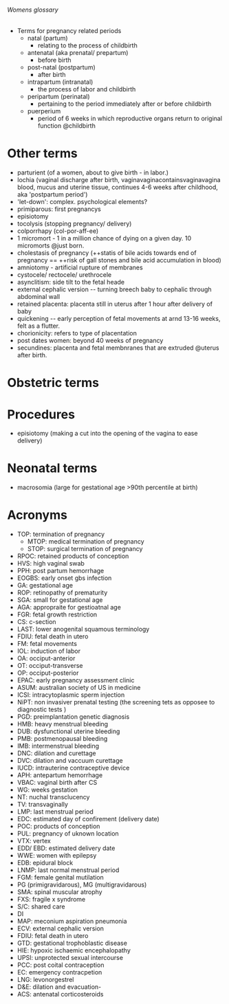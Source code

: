 ###### Womens glossary
- Terms for pregnancy related periods
    + natal (partum)
        * relating to the process of childbirth
    + antenatal (aka prenatal/ prepartum)
        * before birth
    + post-natal (postpartum)
        * after birth
    + intrapartum (intranatal)
        * the process of labor and childbirth
    + peripartum (perinatal)
        * pertaining to the period immediately after or before childbirth
    + puerperium
        * period of 6 weeks in which reproductive organs return to original function @childbirth

# Other terms
- parturient (of a women, about to give birth - in labor.)
- lochia (vaginal discharge after birth, vaginavaginacontainsvaginavagina blood, mucus and uterine tissue, continues 4-6 weeks after childhood, aka 'postpartum period')
- 'let-down': complex. psychological elements?
- primiparous: first pregnancys
- episiotomy
- tocolysis (stopping pregnancy/ delivery)
- colporrhapy (col-por-aff-ee)
- 1 micromort - 1 in a million chance of dying on a given day. 10 micromorts @just born. 
- cholestasis of pregnancy (++statis of bile acids towards end of pregnancy == ++risk of gall stones and bile acid accumulation in blood)
- amniotomy - artificial rupture of membranes
- cystocele/ rectocele/ urethrocele
- asynclitism: side tilt to the fetal heade
- external cephalic version -- turning breech baby to cephalic through abdominal wall
- retained placenta: placenta still in uterus after 1 hour after delivery of baby
- quickening -- early perception of fetal movements at arnd 13-16 weeks, felt as a flutter. 
- chorionicity: refers to type of placentation
- post dates women: beyond 40 weeks of pregnancy
- secundines: placenta and fetal membnranes that are extruded @uterus after birth.

# Obstetric terms

# Procedures
- episiotomy (making a cut into the opening of the vagina to ease delivery)

# Neonatal terms
- macrosomia (large for gestational age >90th percentile at birth)

# Acronyms
- TOP: termination of pregnancy
    + MTOP: medical termination of pregnancy
    + STOP: surgical termination of pregnancy
- RPOC: retained products of conception
- HVS: high vaginal swab
- PPH: post partum hemorrhage
- EOGBS: early onset gbs infection
- GA: gestational age
- ROP: retinopathy of prematurity
- SGA: small for gestational age
- AGA: appropraite for gestioatnal age
- FGR: fetal growth restriction
- CS: c-section
- LAST: lower anogenital squamous terminology
- FDIU: fetal death in utero
- FM: fetal movements
- IOL: induction of labor
- OA: occiput-anterior
- OT: occiput-transverse
- OP: occiput-posterior
- EPAC: early pregnancy assessment clinic
- ASUM: australian society of US in medicine
- ICSI: intracytoplasmic sperm injection
- NiPT: non invasiver prenatal testing (the screening tets as opposee to diagnostic tests )
- PGD: preimplantation genetic diagnosis
- HMB: heavy menstrual bleeding
- DUB: dysfunctional uterine bleeding
- PMB: postmenopausal bleeding
- IMB: intermenstrual bleeding
- DNC: dilation and curettage
- DVC: dilation and vaccuum curettage
- IUCD: intrauterine contraceptive device
- APH: antepartum hemorrhage
- VBAC: vaginal birth after CS
- WG: weeks gestation
- NT: nuchal transclucency
- TV: transvaginally
- LMP: last menstrual period
- EDC: estimated day of confirement (delivery date)
- POC: products of conception
- PUL: pregnancy of uknown location
- VTX: vertex
- EDD/ EBD: estimated delivery date
- WWE: women with epilepsy
- EDB: epidural block
- LNMP: last normal menstrual period
- FGM: female genital mutilation
- PG (primigravidarous), MG (multigravidarous)
- SMA: spinal muscular atrophy
- FXS: fragile x syndrome
- S/C: shared care
- DI
- MAP: meconium aspiration pneumonia
- ECV: external cephalic version
- FDIU: fetal death in utero
- GTD: gestational trophoblastic disease
- HIE: hypoxic ischaemic encephalopathy
- UPSI: unprotected sexual intercourse
- PCC: post coital contraception
- EC: emergency contracpetion
- LNG: levonorgestrel
- D&E: dilation and evacuation-
- ACS: antenatal corticosteroids